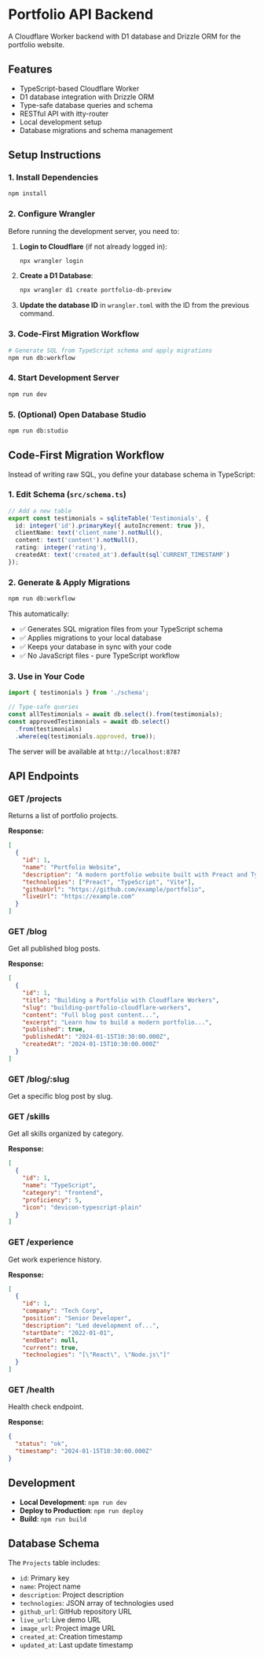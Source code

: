 # Portfolio API Backend

A Cloudflare Worker backend with D1 database and Drizzle ORM for the portfolio website.

## Features

- TypeScript-based Cloudflare Worker
- D1 database integration with Drizzle ORM
- Type-safe database queries and schema
- RESTful API with itty-router
- Local development setup
- Database migrations and schema management

## Setup Instructions

### 1. Install Dependencies
```bash
npm install
```

### 2. Configure Wrangler
Before running the development server, you need to:

1. **Login to Cloudflare** (if not already logged in):
   ```bash
   npx wrangler login
   ```

2. **Create a D1 Database**:
   ```bash
   npx wrangler d1 create portfolio-db-preview
   ```

3. **Update the database ID** in `wrangler.toml` with the ID from the previous command.

### 3. Code-First Migration Workflow
```bash
# Generate SQL from TypeScript schema and apply migrations
npm run db:workflow
```

### 4. Start Development Server
```bash
npm run dev
```

### 5. (Optional) Open Database Studio
```bash
npm run db:studio
```

## Code-First Migration Workflow

Instead of writing raw SQL, you define your database schema in TypeScript:

### 1. Edit Schema (`src/schema.ts`)
```typescript
// Add a new table
export const testimonials = sqliteTable('Testimonials', {
  id: integer('id').primaryKey({ autoIncrement: true }),
  clientName: text('client_name').notNull(),
  content: text('content').notNull(),
  rating: integer('rating'),
  createdAt: text('created_at').default(sql`CURRENT_TIMESTAMP`)
});
```

### 2. Generate & Apply Migrations
```bash
npm run db:workflow
```

This automatically:
- ✅ Generates SQL migration files from your TypeScript schema
- ✅ Applies migrations to your local database
- ✅ Keeps your database in sync with your code
- ✅ No JavaScript files - pure TypeScript workflow

### 3. Use in Your Code
```typescript
import { testimonials } from './schema';

// Type-safe queries
const allTestimonials = await db.select().from(testimonials);
const approvedTestimonials = await db.select()
  .from(testimonials)
  .where(eq(testimonials.approved, true));
```

The server will be available at `http://localhost:8787`

## API Endpoints

### GET /projects
Returns a list of portfolio projects.

**Response:**
```json
[
  {
    "id": 1,
    "name": "Portfolio Website",
    "description": "A modern portfolio website built with Preact and TypeScript",
    "technologies": ["Preact", "TypeScript", "Vite"],
    "githubUrl": "https://github.com/example/portfolio",
    "liveUrl": "https://example.com"
  }
]
```

### GET /blog
Get all published blog posts.

**Response:**
```json
[
  {
    "id": 1,
    "title": "Building a Portfolio with Cloudflare Workers",
    "slug": "building-portfolio-cloudflare-workers",
    "content": "Full blog post content...",
    "excerpt": "Learn how to build a modern portfolio...",
    "published": true,
    "publishedAt": "2024-01-15T10:30:00.000Z",
    "createdAt": "2024-01-15T10:30:00.000Z"
  }
]
```

### GET /blog/:slug
Get a specific blog post by slug.

### GET /skills
Get all skills organized by category.

**Response:**
```json
[
  {
    "id": 1,
    "name": "TypeScript",
    "category": "frontend",
    "proficiency": 5,
    "icon": "devicon-typescript-plain"
  }
]
```

### GET /experience
Get work experience history.

**Response:**
```json
[
  {
    "id": 1,
    "company": "Tech Corp",
    "position": "Senior Developer",
    "description": "Led development of...",
    "startDate": "2022-01-01",
    "endDate": null,
    "current": true,
    "technologies": "[\"React\", \"Node.js\"]"
  }
]
```

### GET /health
Health check endpoint.

**Response:**
```json
{
  "status": "ok",
  "timestamp": "2024-01-15T10:30:00.000Z"
}
```

## Development

- **Local Development**: `npm run dev`
- **Deploy to Production**: `npm run deploy`
- **Build**: `npm run build`

## Database Schema

The `Projects` table includes:
- `id`: Primary key
- `name`: Project name
- `description`: Project description
- `technologies`: JSON array of technologies used
- `github_url`: GitHub repository URL
- `live_url`: Live demo URL
- `image_url`: Project image URL
- `created_at`: Creation timestamp
- `updated_at`: Last update timestamp 
